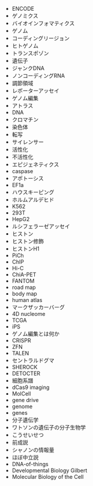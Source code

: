 - ENCODE
- ゲノミクス
- バイオインフォマティクス
- ゲノム
- コーディングリージョン
- ヒトゲノム
- トランスポゾン
- 遺伝子
- ジャンクDNA
- ノンコーディングRNA
- 調節領域
- レポーターアッセイ
- ゲノム編集
- アトラス
- DNA
- クロマチン 
- 染色体
- 転写
- サイレンサー
- 活性化
- 不活性化
- エピジェネティクス
- caspase
- アポトーシス
- EF1a
- ハウスキーピング
- ホルムアルデヒド
- K562
- 293T
- HepG2
- ルシフェラーゼアッセイ
- ヒストン
- ヒストン修飾
- ヒストンH1
- PiCh
- ChIP
- Hi-C
- ChiA-PET
- FANTOM
- road map
- body map
- human atlas
- マークザッカーバーグ
- 4D nucleome
- TCGA
- iPS
- ゲノム編集とは何か
- CRISPR
- ZFN
- TALEN
- セントラルドグマ
- SHEROCK
- DETOCTER
- 細胞系譜
- dCas9 imaging
- MolCell
- gene drive
- genome
- genes
- 分子遺伝学
- ワトソンの遺伝子の分子生物学
- こうせいせつ
- 前成説
- シャノンの情報量
- ほぼ中立説
- DNA-of-things
- Developmental Biology Gilbert
- Molecular Biology of the Cell

